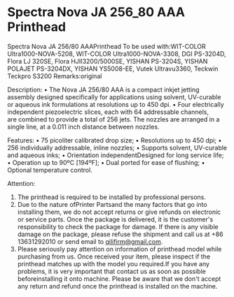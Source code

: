 # Spectra Nova JA 256_80 AAA Printhead

Spectra Nova JA 256/80 AAAPrinthead
To be used with:WIT-COLOR Ultra1000-NOVA-5208, WIT-COLOR Ultra1000-NOVA-3308, DGI PS-3204D, Flora LJ 320SE, Flora HJII3200/5000SE, YISHAN PS-3204S, YISHAN POLAJET PS-3204DX, YISHAN YS5008-EE, Vutek Ultravu3360, Teckwin Teckpro S3200
Remarks:original

Description:
• The Nova JA 256/80 AAA is a compact inkjet jetting assembly designed specifically for applications using solvent, UV-curable or aqueous ink formulations at resolutions up to 450 dpi.
• Four electrically independent piezoelectric slices, each with 64 addressable channels, are combined to provide a total of 256 jets. The nozzles are arranged in a single line, at a 0.011 inch distance between nozzles.

Features:
• 75 picoliter calibrated drop size;
• Resolutions up to 450 dpi;
• 256 individually addressable, inline nozzles;
• Supports solvent, UV-curable and aqueous inks;
• Orientation independentDesigned for long service life;
• Operation up to 90ºC [194ºF];
• Dual ported for ease of flushing;
• Optional temperature control.

Attention:
1. The printhead is required to be installed by professional persons.
2. Due to the nature ofPrinter Partsand the many factors that go into installing them, we do not accept returns or give refunds on electronic or service parts. Once the package is delivered, it is the customer's responsibility to check the package for damage. If there is any visible damage on the package, please refuse the shipment and call us at +86 13631292010 or send email to qilifirm@gmail.com.
3. Please seriously pay attention on information of printhead model while purchasing from us. Once received your item, please inspect if the printhead matches up with the model you required.If you have any problems, it is very important that contact us as soon as possible beforeinstalling it onto machine. Please be aware that we don't accept any return and refund once the printhead is installed on the machine.




